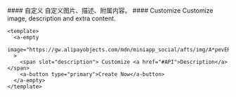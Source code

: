 <cn>
#### 自定义
自定义图片、描述、附属内容。
</cn>

<us>
#### Customize
Customize image, description and extra content.
</us>

```tpl
<template>
  <a-empty
    image="https://gw.alipayobjects.com/mdn/miniapp_social/afts/img/A*pevERLJC9v0AAAAAAAAAAABjAQAAAQ/original"
  >
    <span slot="description"> Customize <a href="#API">Description</a> </span>
    <a-button type="primary">Create Now</a-button>
  </a-empty>
</template>
```
